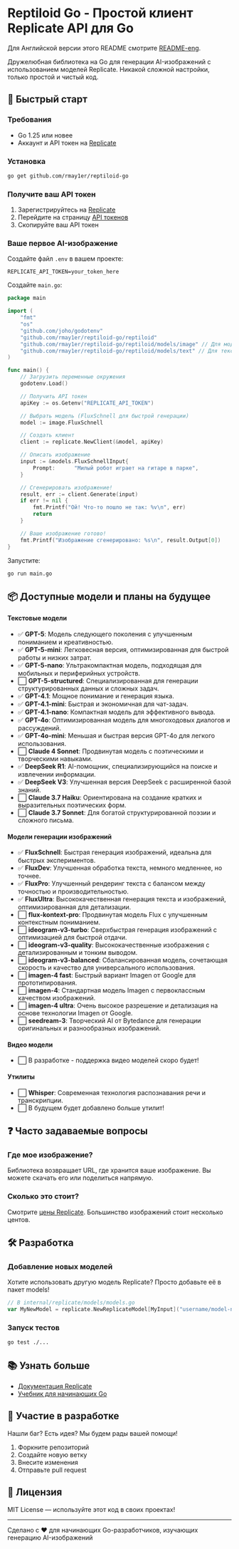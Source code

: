 # Reptiloid Go - Простой клиент Replicate API для Go
Для Английской версии этого README смотрите [README-eng](README.md).

Дружелюбная библиотека на Go для генерации AI-изображений с использованием моделей Replicate. Никакой сложной настройки, только простой и чистый код.

## 🚀 Быстрый старт

### Требования

- Go 1.25 или новее
- Аккаунт и API токен на [Replicate](https://replicate.com)

### Установка

```bash
go get github.com/rmay1er/reptiloid-go
```

### Получите ваш API токен

1. Зарегистрируйтесь на [Replicate](https://replicate.com)
2. Перейдите на страницу [API токенов](https://replicate.com/account/api-tokens)
3. Скопируйте ваш API токен

### Ваше первое AI-изображение

Создайте файл `.env` в вашем проекте:

```env
REPLICATE_API_TOKEN=your_token_here
```

Создайте `main.go`:

```go
package main

import (
    "fmt"
    "os"
    "github.com/joho/godotenv"
    "github.com/rmay1er/reptiloid-go/reptiloid"
    "github.com/rmay1er/reptiloid-go/reptiloid/models/image" // Для моделей изображений
    "github.com/rmay1er/reptiloid-go/reptiloid/models/text" // Для текстовых моделей
)

func main() {
    // Загрузить переменные окружения
    godotenv.Load()

    // Получить API токен
    apiKey := os.Getenv("REPLICATE_API_TOKEN")

    // Выбрать модель (FluxSchnell для быстрой генерации)
    model := image.FluxSchnell

    // Создать клиент
    client := replicate.NewClient(&model, apiKey)

    // Описать изображение
    input := &models.FluxSchnellInput{
        Prompt:      "Милый робот играет на гитаре в парке",
    }

    // Сгенерировать изображение!
    result, err := client.Generate(input)
    if err != nil {
        fmt.Printf("Ой! Что-то пошло не так: %v\n", err)
        return
    }

    // Ваше изображение готово!
    fmt.Printf("Изображение сгенерировано: %s\n", result.Output[0])
}
```

Запустите:

```bash
go run main.go
```

## 📦 Доступные модели и планы на будущее

#### Текстовые модели
- ✅ **GPT-5**: Модель следующего поколения с улучшенным пониманием и креативностью.
- ✅ **GPT-5-mini**: Легковесная версия, оптимизированная для быстрой работы и низких затрат.
- ✅ **GPT-5-nano**: Ультракомпактная модель, подходящая для мобильных и периферийных устройств.
- ⬜ **GPT-5-structured**: Специализированная для генерации структурированных данных и сложных задач.
- ✅ **GPT-4.1**: Мощное понимание и генерация языка.
- ✅ **GPT-4.1-mini**: Быстрая и экономичная для чат-задач.
- ✅ **GPT-4.1-nano**: Компактная модель для эффективного вывода.
- ✅ **GPT-4o**: Оптимизированная модель для многоходовых диалогов и рассуждений.
- ✅ **GPT-4o-mini**: Меньшая и быстрая версия GPT-4o для легкого использования.
- ⬜ **Claude 4 Sonnet**: Продвинутая модель с поэтическими и творческими навыками.
- ✅ **DeepSeek R1**: AI-помощник, специализирующийся на поиске и извлечении информации.
- ✅ **DeepSeek V3**: Улучшенная версия DeepSeek с расширенной базой знаний.
- ⬜ **Claude 3.7 Haiku**: Ориентирована на создание кратких и выразительных поэтических форм.
- ⬜ **Claude 3.7 Sonnet**: Для богатой структурированной поэзии и сложного письма.

#### Модели генерации изображений
- ✅ **FluxSchnell**: Быстрая генерация изображений, идеальна для быстрых экспериментов.
- ✅ **FluxDev**: Улучшенная обработка текста, немного медленнее, но точнее.
- ✅ **FluxPro**: Улучшенный рендеринг текста с балансом между точностью и производительностью.
- ✅ **FluxUltra**: Высококачественная генерация текста и изображений, оптимизированная для детализации.
- ⬜ **flux-kontext-pro**: Продвинутая модель Flux с улучшенным контекстным пониманием.
- ⬜ **ideogram-v3-turbo**: Сверхбыстрая генерация изображений с оптимизацией для быстрой отдачи.
- ⬜ **ideogram-v3-quality**: Высококачественные изображения с детализированным и тонким выводом.
- ⬜ **ideogram-v3-balanced**: Сбалансированная модель, сочетающая скорость и качество для универсального использования.
- ⬜ **imagen-4 fast**: Быстрый вариант Imagen от Google для прототипирования.
- ⬜ **imagen-4**: Стандартная модель Imagen с первоклассным качеством изображений.
- ⬜ **imagen-4 ultra**: Очень высокое разрешение и детализация на основе технологии Imagen от Google.
- ⬜ **seedream-3**: Творческий AI от Bytedance для генерации оригинальных и разнообразных изображений.

#### Видео модели
- ⬜ В разработке - поддержка видео моделей скоро будет!

#### Утилиты
- ⬜ **Whisper**: Современная технология распознавания речи и транскрипции.
- ⬜ В будущем будет добавлено больше утилит!

## ❓ Часто задаваемые вопросы

### Где мое изображение?
Библиотека возвращает URL, где хранится ваше изображение. Вы можете скачать его или поделиться напрямую.

### Сколько это стоит?
Смотрите [цены Replicate](https://replicate.com/pricing). Большинство изображений стоит несколько центов.

## 🛠️ Разработка

### Добавление новых моделей

Хотите использовать другую модель Replicate? Просто добавьте её в пакет models!

```go
// В internal/replicate/models/models.go
var MyNewModel = replicate.NewReplicateModel[MyInput]("username/model-name")
```

### Запуск тестов

```bash
go test ./...
```

## 📚 Узнать больше

- [Документация Replicate](https://replicate.com/docs)
- [Учебник для начинающих Go](https://go.dev/doc/tutorial/)

## 🤝 Участие в разработке

Нашли баг? Есть идея? Мы будем рады вашей помощи!

1. Форкните репозиторий
2. Создайте новую ветку
3. Внесите изменения
4. Отправьте pull request

## 📄 Лицензия

MIT License — используйте этот код в своих проектах!

---

Сделано с ❤️ для начинающих Go-разработчиков, изучающих генерацию AI-изображений
